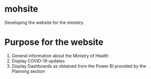 # mohsite
Developing the website for the ministry.

# Purpose for the website
1. General information about the Ministry of Health
2. Display COVID-19 updates
3. Display Dashboards as obtained from the Power BI provided by the Planning section
